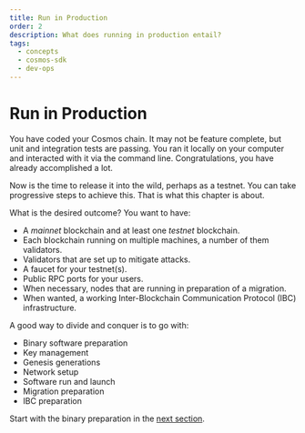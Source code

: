```yaml
---
title: Run in Production
order: 2
description: What does running in production entail?
tags:
  - concepts
  - cosmos-sdk
  - dev-ops
---
```


# Run in Production

You have coded your Cosmos chain. It may not be feature complete, but unit and integration tests are passing. You ran it locally on your computer and interacted with it via the command line. Congratulations, you have already accomplished a lot.

Now is the time to release it into the wild, perhaps as a testnet. You can take progressive steps to achieve this. That is what this chapter is about.

What is the desired outcome? You want to have:

* A _mainnet_ blockchain and at least one _testnet_ blockchain.
* Each blockchain running on multiple machines, a number of them validators.
* Validators that are set up to mitigate attacks.
* A faucet for your testnet(s).
* Public RPC ports for your users.
* When necessary, nodes that are running in preparation of a migration.
* When wanted, a working Inter-Blockchain Communication Protocol (IBC) infrastructure.

A good way to divide and conquer is to go with:

* Binary software preparation
* Key management
* Genesis generations
* Network setup
* Software run and launch
* Migration preparation
* IBC preparation

Start with the binary preparation in the [next section](./2-software.md).
